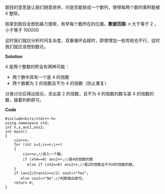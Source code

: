 题目的意思是让我们随意排序，问是否能排成一个数列，使得每两个数的乘积能被 $4$ 整除。

刚拿到题目会想到暴力搜索，枚举每个数所在的位置。**数据范围:** $n$ 大于等于 $2$ ，小于等于 $100000$ 
 

这时我们就应分析时间复杂度，双重循环会超时，即使增加一些剪枝也不行，这时我们就应该想到数论。

****Solution****

 $4$ 是两个整数的积会有两种可能：
 
 - 两个数中其有一个是 $4$ 的倍数
 - 两个数都为 $2$ 的倍数且不为 $4$ 的倍数（防止重复）
 
 分类讨论后得出结论，求出是 $2$ 的倍数，且不为 $4$ 的倍数的数与是 $4$ 的倍数的数，接着判断即可。
 
**Code**

```
#include<bits/stdc++.h>
using namespace std;
int n,x,ans1,ans2;
int main()
{
	cin>>n;
	for (int i=1;i<=n;i++) 
	{
		cin>>x;//读入一个数。
		if (x%4==0) ans1++;//是4的倍数的数
		  else if (x%2==0) ans2++;//是2的倍数且不为4的倍数的数。
	}
	if (ans2/2+ans1>=n/2) cout<<"Yes";
	   else cout<<"No";//判断输出即可。
	return 0;
}
```
